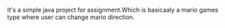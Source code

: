 It's a simple java project for assignment.Which is basicaaly a mario games type where user can change mario direction. 
